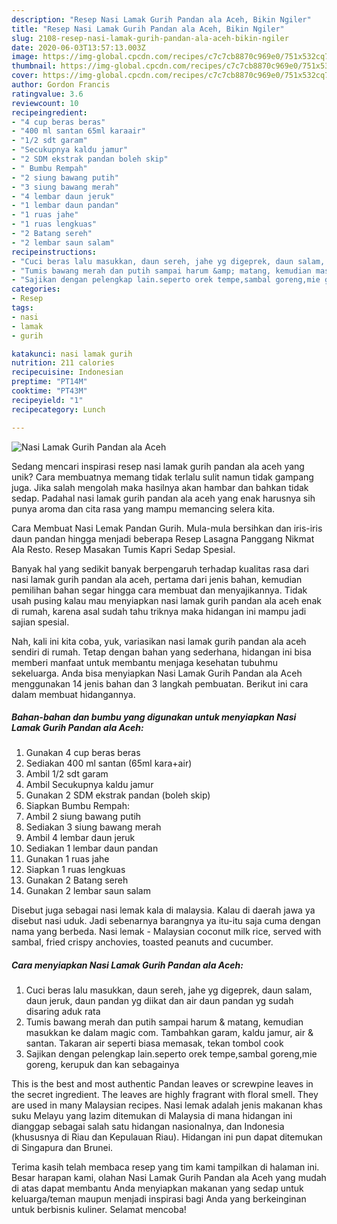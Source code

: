 ```yaml
---
description: "Resep Nasi Lamak Gurih Pandan ala Aceh, Bikin Ngiler"
title: "Resep Nasi Lamak Gurih Pandan ala Aceh, Bikin Ngiler"
slug: 2108-resep-nasi-lamak-gurih-pandan-ala-aceh-bikin-ngiler
date: 2020-06-03T13:57:13.003Z
image: https://img-global.cpcdn.com/recipes/c7c7cb8870c969e0/751x532cq70/nasi-lamak-gurih-pandan-ala-aceh-foto-resep-utama.jpg
thumbnail: https://img-global.cpcdn.com/recipes/c7c7cb8870c969e0/751x532cq70/nasi-lamak-gurih-pandan-ala-aceh-foto-resep-utama.jpg
cover: https://img-global.cpcdn.com/recipes/c7c7cb8870c969e0/751x532cq70/nasi-lamak-gurih-pandan-ala-aceh-foto-resep-utama.jpg
author: Gordon Francis
ratingvalue: 3.6
reviewcount: 10
recipeingredient:
- "4 cup beras beras"
- "400 ml santan 65ml karaair"
- "1/2 sdt garam"
- "Secukupnya kaldu jamur"
- "2 SDM ekstrak pandan boleh skip"
- " Bumbu Rempah"
- "2 siung bawang putih"
- "3 siung bawang merah"
- "4 lembar daun jeruk"
- "1 lembar daun pandan"
- "1 ruas jahe"
- "1 ruas lengkuas"
- "2 Batang sereh"
- "2 lembar saun salam"
recipeinstructions:
- "Cuci beras lalu masukkan, daun sereh, jahe yg digeprek, daun salam, daun jeruk, daun pandan yg diikat dan air daun pandan yg sudah disaring aduk rata"
- "Tumis bawang merah dan putih sampai harum &amp; matang, kemudian masukkan ke dalam magic com. Tambahkan garam, kaldu jamur, air &amp; santan. Takaran air seperti biasa memasak, tekan tombol cook"
- "Sajikan dengan pelengkap lain.seperto orek tempe,sambal goreng,mie goreng, kerupuk dan kan sebagainya"
categories:
- Resep
tags:
- nasi
- lamak
- gurih

katakunci: nasi lamak gurih 
nutrition: 211 calories
recipecuisine: Indonesian
preptime: "PT14M"
cooktime: "PT43M"
recipeyield: "1"
recipecategory: Lunch

---
```



![Nasi Lamak Gurih Pandan ala Aceh](https://img-global.cpcdn.com/recipes/c7c7cb8870c969e0/751x532cq70/nasi-lamak-gurih-pandan-ala-aceh-foto-resep-utama.jpg)

Sedang mencari inspirasi resep nasi lamak gurih pandan ala aceh yang unik? Cara membuatnya memang tidak terlalu sulit namun tidak gampang juga. Jika salah mengolah maka hasilnya akan hambar dan bahkan tidak sedap. Padahal nasi lamak gurih pandan ala aceh yang enak harusnya sih punya aroma dan cita rasa yang mampu memancing selera kita.

Cara Membuat Nasi Lemak Pandan Gurih. Mula-mula bersihkan dan iris-iris daun pandan hingga menjadi beberapa Resep Lasagna Panggang Nikmat Ala Resto. Resep Masakan Tumis Kapri Sedap Spesial.

Banyak hal yang sedikit banyak berpengaruh terhadap kualitas rasa dari nasi lamak gurih pandan ala aceh, pertama dari jenis bahan, kemudian pemilihan bahan segar hingga cara membuat dan menyajikannya. Tidak usah pusing kalau mau menyiapkan nasi lamak gurih pandan ala aceh enak di rumah, karena asal sudah tahu triknya maka hidangan ini mampu jadi sajian spesial.


Nah, kali ini kita coba, yuk, variasikan nasi lamak gurih pandan ala aceh sendiri di rumah. Tetap dengan bahan yang sederhana, hidangan ini bisa memberi manfaat untuk membantu menjaga kesehatan tubuhmu sekeluarga. Anda bisa menyiapkan Nasi Lamak Gurih Pandan ala Aceh menggunakan 14 jenis bahan dan 3 langkah pembuatan. Berikut ini cara dalam membuat hidangannya.

<!--inarticleads1-->

##### Bahan-bahan dan bumbu yang digunakan untuk menyiapkan Nasi Lamak Gurih Pandan ala Aceh:

1. Gunakan 4 cup beras beras
1. Sediakan 400 ml santan (65ml kara+air)
1. Ambil 1/2 sdt garam
1. Ambil Secukupnya kaldu jamur
1. Gunakan 2 SDM ekstrak pandan (boleh skip)
1. Siapkan  Bumbu Rempah:
1. Ambil 2 siung bawang putih
1. Sediakan 3 siung bawang merah
1. Ambil 4 lembar daun jeruk
1. Sediakan 1 lembar daun pandan
1. Gunakan 1 ruas jahe
1. Siapkan 1 ruas lengkuas
1. Gunakan 2 Batang sereh
1. Gunakan 2 lembar saun salam


Disebut juga sebagai nasi lemak kala di malaysia. Kalau di daerah jawa ya disebut nasi uduk. Jadi sebenarnya barangnya ya itu-itu saja cuma dengan nama yang berbeda. Nasi lemak - Malaysian coconut milk rice, served with sambal, fried crispy anchovies, toasted peanuts and cucumber. 

<!--inarticleads2-->

##### Cara menyiapkan Nasi Lamak Gurih Pandan ala Aceh:

1. Cuci beras lalu masukkan, daun sereh, jahe yg digeprek, daun salam, daun jeruk, daun pandan yg diikat dan air daun pandan yg sudah disaring aduk rata
1. Tumis bawang merah dan putih sampai harum &amp; matang, kemudian masukkan ke dalam magic com. Tambahkan garam, kaldu jamur, air &amp; santan. Takaran air seperti biasa memasak, tekan tombol cook
1. Sajikan dengan pelengkap lain.seperto orek tempe,sambal goreng,mie goreng, kerupuk dan kan sebagainya


This is the best and most authentic Pandan leaves or screwpine leaves in the secret ingredient. The leaves are highly fragrant with floral smell. They are used in many Malaysian recipes. Nasi lemak adalah jenis makanan khas suku Melayu yang lazim ditemukan di Malaysia di mana hidangan ini dianggap sebagai salah satu hidangan nasionalnya, dan Indonesia (khususnya di Riau dan Kepulauan Riau). Hidangan ini pun dapat ditemukan di Singapura dan Brunei. 

Terima kasih telah membaca resep yang tim kami tampilkan di halaman ini. Besar harapan kami, olahan Nasi Lamak Gurih Pandan ala Aceh yang mudah di atas dapat membantu Anda menyiapkan makanan yang sedap untuk keluarga/teman maupun menjadi inspirasi bagi Anda yang berkeinginan untuk berbisnis kuliner. Selamat mencoba!
